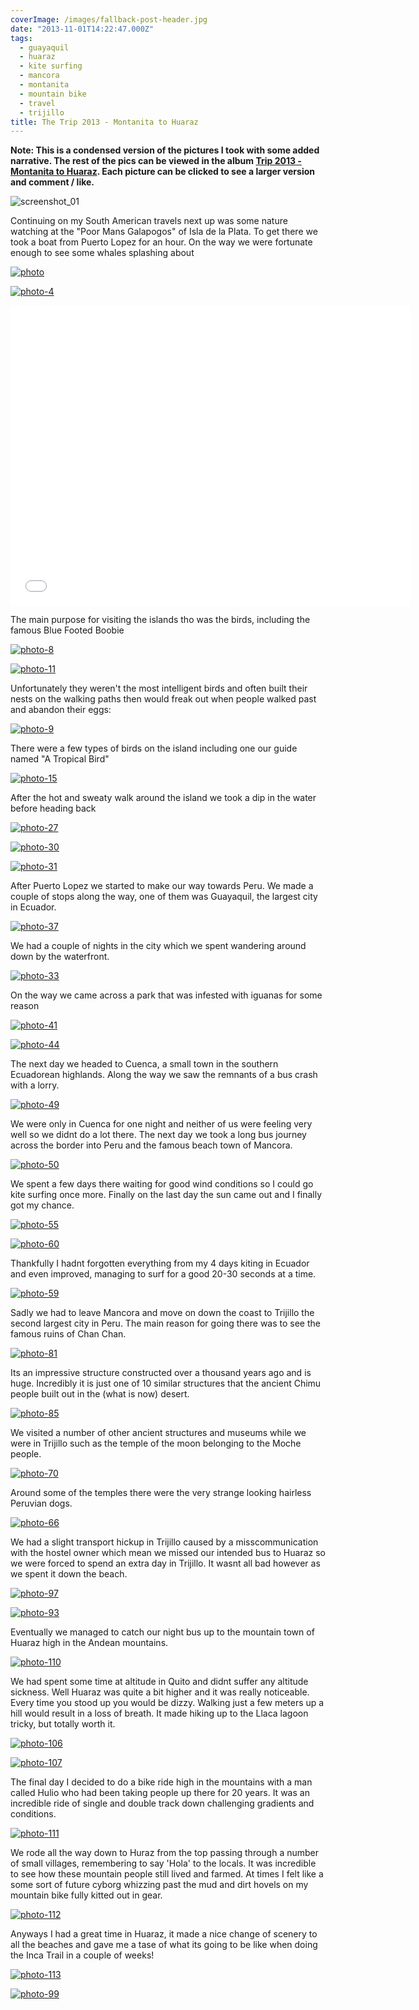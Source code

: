 ```yaml
---
coverImage: /images/fallback-post-header.jpg
date: "2013-11-01T14:22:47.000Z"
tags:
  - guayaquil
  - huaraz
  - kite surfing
  - mancora
  - montanita
  - mountain bike
  - travel
  - trijillo
title: The Trip 2013 - Montanita to Huaraz
---
```


**Note: This is a condensed version of the pictures I took with some added narrative. The rest of the pics can be viewed in the album [Trip 2013 - Montanita to Huaraz](https://www.facebook.com/media/set/?set=a.10151984227476031.1073741851.593661030&type=1&l=9f791fa595). Each picture can be clicked to see a larger version and comment / like.**

![screenshot_01](/wp-content/uploads/2013/10/screenshot_011.png)

Continuing on my South American travels next up was some nature watching at the "Poor Mans Galapogos" of Isla de la Plata. To get there we took a boat from Puerto Lopez for an hour. On the way we were fortunate enough to see some whales splashing about

<!-- more -->

[![photo](/wp-content/uploads/2013/10/photo1.jpg)](https://www.facebook.com/photo.php?fbid=10151984228081031&set=a.10151984227476031.1073741851.593661030&type=3&theater)

[![photo-4](/wp-content/uploads/2013/10/photo-410.jpg)](https://www.facebook.com/photo.php?fbid=10151984228401031&set=a.10151984227476031.1073741851.593661030&type=3&theater)

<iframe width="640" height="480" src="//www.youtube.com/embed/iw8phw_37kw" frameborder="0" allowfullscreen></iframe>

The main purpose for visiting the islands tho was the birds, including the famous Blue Footed Boobie

[![photo-8](/wp-content/uploads/2013/10/photo-810.jpg)](https://www.facebook.com/photo.php?fbid=10151984228966031&set=a.10151984227476031.1073741851.593661030&type=3&theater)

[![photo-11](/wp-content/uploads/2013/10/photo-111.jpg)](https://www.facebook.com/photo.php?fbid=10151984229601031&set=a.10151984227476031.1073741851.593661030&type=3&theater)

Unfortunately they weren't the most intelligent birds and often built their nests on the walking paths then would freak out when people walked past and abandon their eggs:

[![photo-9](/wp-content/uploads/2013/10/photo-91.jpg)](https://www.facebook.com/photo.php?fbid=10151984229651031&set=a.10151984227476031.1073741851.593661030&type=3&theater)

There were a few types of birds on the island including one our guide named "A Tropical Bird"

[![photo-15](/wp-content/uploads/2013/10/photo-151.jpg)](https://www.facebook.com/photo.php?fbid=10151984230451031&set=a.10151984227476031.1073741851.593661030&type=3&theater)

After the hot and sweaty walk around the island we took a dip in the water before heading back

[![photo-27](/wp-content/uploads/2013/10/photo-271.jpg)](https://www.facebook.com/photo.php?fbid=10151984232826031&set=a.10151984227476031.1073741851.593661030&type=3&theater)

[![photo-30](/wp-content/uploads/2013/10/photo-301.jpg)](https://www.facebook.com/photo.php?fbid=10151984233901031&set=a.10151984227476031.1073741851.593661030&type=3&theater)

[![photo-31](/wp-content/uploads/2013/10/photo-311.jpg)](https://www.facebook.com/photo.php?fbid=10151984233771031&set=a.10151984227476031.1073741851.593661030&type=3&theater)

After Puerto Lopez we started to make our way towards Peru. We made a couple of stops along the way, one of them was Guayaquil, the largest city in Ecuador.

[![photo-37](/wp-content/uploads/2013/10/photo-371.jpg)](https://www.facebook.com/photo.php?fbid=10151984235386031&set=a.10151984227476031.1073741851.593661030&type=3&theater)

We had a couple of nights in the city which we spent wandering around down by the waterfront.

[![photo-33](/wp-content/uploads/2013/10/photo-331.jpg)](https://www.facebook.com/photo.php?fbid=10151984234201031&set=a.10151984227476031.1073741851.593661030&type=3&theater)

On the way we came across a park that was infested with iguanas for some reason

[![photo-41](/wp-content/uploads/2013/10/photo-411.jpg)](https://www.facebook.com/photo.php?fbid=10151984236036031&set=a.10151984227476031.1073741851.593661030&type=3&theater)

[![photo-44](/wp-content/uploads/2013/10/photo-441.jpg)](https://www.facebook.com/photo.php?fbid=10151984237191031&set=a.10151984227476031.1073741851.593661030&type=3&theater)

The next day we headed to Cuenca, a small town in the southern Ecuadorean highlands. Along the way we saw the remnants of a bus crash with a lorry.

[![photo-49](/wp-content/uploads/2013/10/photo-491.jpg)](https://www.facebook.com/photo.php?fbid=10151984238076031&set=a.10151984227476031.1073741851.593661030&type=3&theater)

We were only in Cuenca for one night and neither of us were feeling very well so we didnt do a lot there. The next day we took a long bus journey across the border into Peru and the famous beach town of Mancora.

[![photo-50](/wp-content/uploads/2013/10/photo-501.jpg)](https://www.facebook.com/photo.php?fbid=10151984238786031&set=a.10151984227476031.1073741851.593661030&type=3&theater)

We spent a few days there waiting for good wind conditions so I could go kite surfing once more. Finally on the last day the sun came out and I finally got my chance.

[![photo-55](/wp-content/uploads/2013/10/photo-551.jpg)](https://www.facebook.com/photo.php?fbid=10151984239366031&set=a.10151984227476031.1073741851.593661030&type=3&theater)

[![photo-60](/wp-content/uploads/2013/10/photo-601.jpg)](https://www.facebook.com/photo.php?fbid=10151984240706031&set=a.10151984227476031.1073741851.593661030&type=3&theater)

Thankfully I hadnt forgotten everything from my 4 days kiting in Ecuador and even improved, managing to surf for a good 20-30 seconds at a time.

[![photo-59](/wp-content/uploads/2013/10/photo-591.jpg)](https://www.facebook.com/photo.php?fbid=10151984240691031&set=a.10151984227476031.1073741851.593661030&type=3&theater)

Sadly we had to leave Mancora and move on down the coast to Trijillo the second largest city in Peru. The main reason for going there was to see the famous ruins of Chan Chan.

[![photo-81](/wp-content/uploads/2013/10/photo-811.jpg)](https://www.facebook.com/photo.php?fbid=10151984245116031&set=a.10151984227476031.1073741851.593661030&type=3&theater)

Its an impressive structure constructed over a thousand years ago and is huge. Incredibly it is just one of 10 similar structures that the ancient Chimu people built out in the (what is now) desert.

[![photo-85](/wp-content/uploads/2013/10/photo-851.jpg)](https://www.facebook.com/photo.php?fbid=10151984246341031&set=a.10151984227476031.1073741851.593661030&type=3&theater)

We visited a number of other ancient structures and museums while we were in Trijillo such as the temple of the moon belonging to the Moche people.

[![photo-70](/wp-content/uploads/2013/10/photo-701.jpg)](https://www.facebook.com/photo.php?fbid=10151984243176031&set=a.10151984227476031.1073741851.593661030&type=3&theater)

Around some of the temples there were the very strange looking hairless Peruvian dogs.

[![photo-66](/wp-content/uploads/2013/10/photo-661.jpg)](https://www.facebook.com/photo.php?fbid=10151984241896031&set=a.10151984227476031.1073741851.593661030&type=3&theater)

We had a slight transport hickup in Trijillo caused by a misscommunication with the hostel owner which mean we missed our intended bus to Huaraz so we were forced to spend an extra day in Trijillo. It wasnt all bad however as we spent it down the beach.

[![photo-97](/wp-content/uploads/2013/10/photo-97.jpg)](https://www.facebook.com/photo.php?fbid=10151984249081031&set=a.10151984227476031.1073741851.593661030&type=3&theater)

[![photo-93](/wp-content/uploads/2013/10/photo-93.jpg)](https://www.facebook.com/photo.php?fbid=10151984247746031&set=a.10151984227476031.1073741851.593661030&type=3&theater)

Eventually we managed to catch our night bus up to the mountain town of Huaraz high in the Andean mountains.

[![photo-110](/wp-content/uploads/2013/10/photo-110.jpg)](https://www.facebook.com/photo.php?fbid=10151984254436031&set=a.10151984227476031.1073741851.593661030&type=3&theater)

We had spent some time at altitude in Quito and didnt suffer any altitude sickness. Well Huaraz was quite a bit higher and it was really noticeable. Every time you stood up you would be dizzy. Walking just a few meters up a hill would result in a loss of breath. It made hiking up to the Llaca lagoon tricky, but totally worth it.

[![photo-106](/wp-content/uploads/2013/10/photo-106.jpg)](https://www.facebook.com/photo.php?fbid=10151984252711031&set=a.10151984227476031.1073741851.593661030&type=3&theater)

[![photo-107](/wp-content/uploads/2013/10/photo-107.jpg)](https://www.facebook.com/photo.php?fbid=10151984252731031&set=a.10151984227476031.1073741851.593661030&type=3&theater)

The final day I decided to do a bike ride high in the mountains with a man called Hulio who had been taking people up there for 20 years. It was an incredible ride of single and double track down challenging gradients and conditions.

[![photo-111](/wp-content/uploads/2013/10/photo-1111.jpg)](https://www.facebook.com/photo.php?fbid=10151984254351031&set=a.10151984227476031.1073741851.593661030&type=3&theater)

We rode all the way down to Huraz from the top passing through a number of small villages, remembering to say 'Hola' to the locals. It was incredible to see how these mountain people still lived and farmed. At times I felt like a some sort of future cyborg whizzing past the mud and dirt hovels on my mountain bike fully kitted out in gear.

[![photo-112](/wp-content/uploads/2013/10/photo-112.jpg)](https://www.facebook.com/photo.php?fbid=10151984254926031&set=a.10151984227476031.1073741851.593661030&type=3&theater)

Anyways I had a great time in Huaraz, it made a nice change of scenery to all the beaches and gave me a tase of what its going to be like when doing the Inca Trail in a couple of weeks!

[![photo-113](/wp-content/uploads/2013/10/photo-113.jpg)](https://www.facebook.com/photo.php?fbid=10151984255356031&set=a.10151984227476031.1073741851.593661030&type=3&theater)

[![photo-99](/wp-content/uploads/2013/10/photo-99.jpg)](https://www.facebook.com/photo.php?fbid=10151984249406031&set=a.10151984227476031.1073741851.593661030&type=3&theater)
